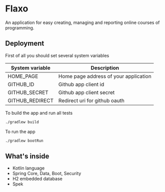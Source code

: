 # Flaxo

An application for easy creating, managing and reporting online courses of programming.


## Deployment

First of all you should set several system variables

| System variable  | Description  |
|---|---|
| HOME_PAGE | Home page address of your application |
| GITHUB_ID | Github app client id |
| GITHUB_SECRET | Github app client secret |
| GITHUB_REDIRECT | Redirect uri for github oauth |

To build the app and run all tests

```bash
./gradlew build
```

To run the app

```bash
./gradlew bootRun
```


## What's inside

- Kotlin language
- Spring Core, Data, Boot, Security
- H2 embedded database
- Spek